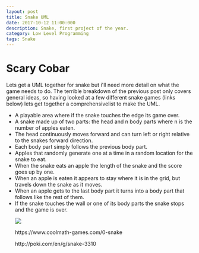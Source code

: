 ```yaml
---
layout: post
title: Snake UML
date: 2017-10-12 11:00:000
description: Snake, first project of the year.
category: Low Level Programming
tags: Snake
---
```

<h1>Scary Cobar</h1>
<body>
  <p>
  Lets get a UML together for snake but i'll need more detail on what the game needs to do.
  The terrible breakdown of the previous post only covers general ideas, so having looked at a 
  few different snake games (links below) lets get together a comprehensivelist to make the UML.
  <ul>
  <li>A playable area where if the snake touches the edge its game over.
  <li>A snake made up of two parts: the head and n body parts where n is the number of apples eaten.
  <li>The head continuously moves forward and can turn left or right relative to the snakes forward direction.
  <li>Each body part simply follows the previous body part.
  <li>Apples that randomly generate one at a time in a random location for the snake to eat.
  <li>When the snake eats an apple the length of the snake and the score goes up by one.
  <li>When an apple is eaten it appears to stay where it is in the grid, but travels down the snake as it moves.
  <li>When an apple gets to the last body part it turns into a body part that follows like the rest of them.
  <li>If the snake touches the wall or one of its body parts the snake stops and the game is over.
  <p>
  <img class="col md 4" src="{{ site.baseurl }}/img/SnakeUML.jpg">
  <p>
  https://www.coolmath-games.com/0-snake 
  <p>
  http://poki.com/en/g/snake-3310
    
    
